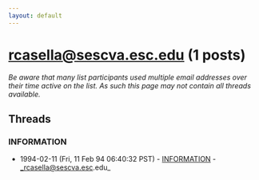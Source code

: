 ```yaml
---
layout: default
---
```


# rcasella@sescva.esc.edu (1 posts)

_Be aware that many list participants used multiple email addresses over their time active on the list. As such this page may not contain all threads available._

## Threads

### INFORMATION
+ 1994-02-11 (Fri, 11 Feb 94 06:40:32 PST) - [INFORMATION](/archive/1994/02/86a8ddd38c9e61242d5f21c9198b896733d397e04874d79141b16509d9800bf1) - _rcasella@sescva.esc.edu_

